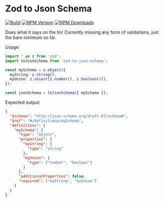 # Zod to Json Schema

[![Build](https://img.shields.io/github/workflow/status/stefanterdell/zod-to-json-schema/Tests)](https://github.com/StefanTerdell/zod-to-json-schema)
[![NPM Version](https://img.shields.io/npm/v/zod-to-json-schema.svg)](https://npmjs.org/package/zod-to-json-schema)
[![NPM Downloads](https://img.shields.io/npm/dw/zod-to-json-schema.svg)](https://npmjs.org/package/zod-to-json-schema)

Does what it says on the tin! Currently missing any form of validations, just the bare minimum so far.

Usage:

```typescript
import * as z from 'zod';
import toJsonSchema from 'zod-to-json-schema';

const mySchema = z.object({
  myString: z.string(),
  myUnion: z.union([z.number(), z.boolean()]),
});

const jsonSchema = toJsonSchema({ mySchema });
```

Expected output:

```json
{
  "$schema": "http://json-schema.org/draft-07/schema#",
  "$ref": "#/definitions/mySchema",
  "definitions": {
    "mySchema": {
      "type": "object",
      "properties": {
        "myString": {
          "type": "string"
        },
        "myUnion": {
          "type": ["number", "boolean"]
        }
      },
      "additionalProperties": false,
      "required": ["myString", "myUnion"]
    }
  }
}
```
